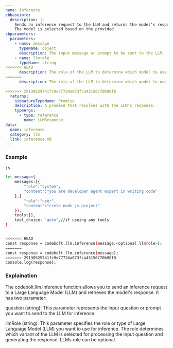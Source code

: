 ```yaml
---
name: inference
cbbaseinfo:
  description: |-
    Sends an inference request to the LLM and returns the model's response.
    The model is selected based on the provided 
cbparameters:
  parameters:
    - name: message
      typeName: object
      description: The input message or prompt to be sent to the LLM.
    - name: llmrole
      typeName: string
<<<<<<< HEAD
      description: The role of the LLM to determine which model to use. This parameter is optional.
=======
      description: The role of the LLM to determine which model to use
      
>>>>>>> 29130529741fc9e77724a073fca43156770b98f8
  returns:
    signatureTypeName: Promise
    description: A promise that resolves with the LLM's response.
    typeArgs:
      - type: reference
        name: LLMResponse
data:
  name: inference
  category: llm
  link: inference.md
---
```

<CBBaseInfo/> 
 <CBParameters/>

### Example 

```bash
js 

let message={
    messages:[{
        "role":"system",
        "content":"you are developer agent expert in writing code"
    },{
        "role":"user",
        "content":"crete node js project"
    }],
    tools:[],
    tool_choice: "auto",//if useing any tools
}


<<<<<<< HEAD
const response = codebolt.llm.inference(message,<optional llmrole>);
=======
const response = codebolt.llm.inference(message);
>>>>>>> 29130529741fc9e77724a073fca43156770b98f8
console.log(response);

```



### Explaination

The codebolt.llm.inference function allows you to send an inference request to a Large Language Model (LLM) and retrieves the model's response. It has two parameter: 

question (string): This parameter represents the input question or prompt you want to send to the LLM for inference.

llmRole (string): This parameter specifies the role or type of Large Language Model (LLM) you want to use for inference. The role determines which variant of the LLM is selected for processing the input question and generating the response. LLMs role can be optional.

